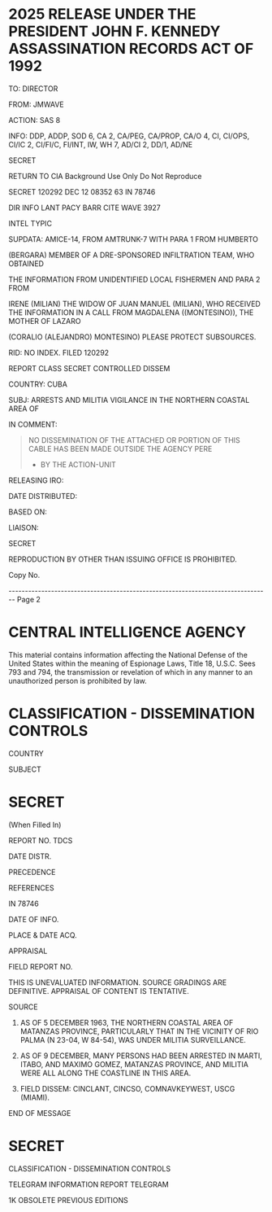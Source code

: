 # 2025 RELEASE UNDER THE PRESIDENT JOHN F. KENNEDY ASSASSINATION RECORDS ACT OF 1992

TO: DIRECTOR

FROM: JMWAVE

ACTION: SAS 8

INFO: DDP, ADDP, SOD 6, CA 2, CA/PEG, CA/PROP, CA/O 4,
CI, CI/OPS, CI/IC 2, CI/FI/C, FI/INT, IW, WH 7,
AD/CI 2, DD/1, AD/NE

SECRET

RETURN TO CIA
Background Use Only
Do Not Reproduce

SECRET 120292 DEC 12 08352 63 IN 78746

DIR INFO LANT PACY BARR CITE WAVE 3927

INTEL TYPIC

SUPDATA: AMICE-14, FROM AMTRUNK-7 WITH PARA 1 FROM HUMBERTO

(BERGARA) MEMBER OF A DRE-SPONSORED INFILTRATION TEAM, WHO OBTAINED

THE INFORMATION FROM UNIDENTIFIED LOCAL FISHERMEN AND PARA 2 FROM

IRENE (MILIAN) THE WIDOW OF JUAN MANUEL (MILIAN), WHO RECEIVED THE
INFORMATION IN A CALL FROM MAGDALENA ((MONTESINO)), THE MOTHER OF LAZARO

(CORALIO (ALEJANDRO) MONTESINO) PLEASE PROTECT SUBSOURCES.

RID: NO INDEX. FILED 120292

REPORT CLASS SECRET CONTROLLED DISSEM

COUNTRY: CUBA

SUBJ: ARRESTS AND MILITIA VIGILANCE IN THE NORTHERN COASTAL AREA OF

IN COMMENT:

> NO DISSEMINATION OF THE ATTACHED
> OR PORTION OF THIS CABLE HAS BEEN
> MADE OUTSIDE THE AGENCY PERE
> - BY THE ACTION-UNIT

RELEASING IRO:

DATE DISTRIBUTED:

BASED ON:

LIAISON:

SECRET

REPRODUCTION BY OTHER THAN ISSUING OFFICE IS PROHIBITED.

Copy No.


-------------------------------------------------------------------------------- Page 2

# CENTRAL INTELLIGENCE AGENCY

This material contains information affecting the National Defense of the United States within the meaning of Espionage Laws, Title 18, U.S.C. Sees 793 and 794, the transmission or revelation of which in any manner to an unauthorized person is prohibited by law.

# CLASSIFICATION - DISSEMINATION CONTROLS

COUNTRY

SUBJECT

# SECRET
(When Filled In)

REPORT NO. TDCS

DATE DISTR.

PRECEDENCE

REFERENCES

IN 78746

DATE OF INFO.

PLACE &
DATE ACQ.

APPRAISAL

FIELD REPORT NO.

THIS IS UNEVALUATED INFORMATION. SOURCE GRADINGS ARE DEFINITIVE. APPRAISAL OF CONTENT IS TENTATIVE.

SOURCE

1.  AS OF 5 DECEMBER 1963, THE NORTHERN COASTAL AREA OF MATANZAS PROVINCE, PARTICULARLY THAT IN THE VICINITY OF RIO PALMA (N 23-04, W 84-54), WAS UNDER MILITIA SURVEILLANCE.

2.  AS OF 9 DECEMBER, MANY PERSONS HAD BEEN ARRESTED IN MARTI, ITABO, AND MAXIMO GOMEZ, MATANZAS PROVINCE, AND MILITIA WERE ALL ALONG THE COASTLINE IN THIS AREA.

3.  FIELD DISSEM: CINCLANT, CINCSO, COMNAVKEYWEST, USCG (MIAMI).

END OF MESSAGE

# SECRET
CLASSIFICATION - DISSEMINATION CONTROLS

TELEGRAM INFORMATION REPORT TELEGRAM

1K OBSOLETE PREVIOUS EDITIONS
